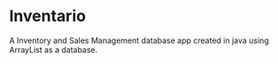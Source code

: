 # Inventario
A Inventory and Sales Management database app created in java using ArrayList as a database.
